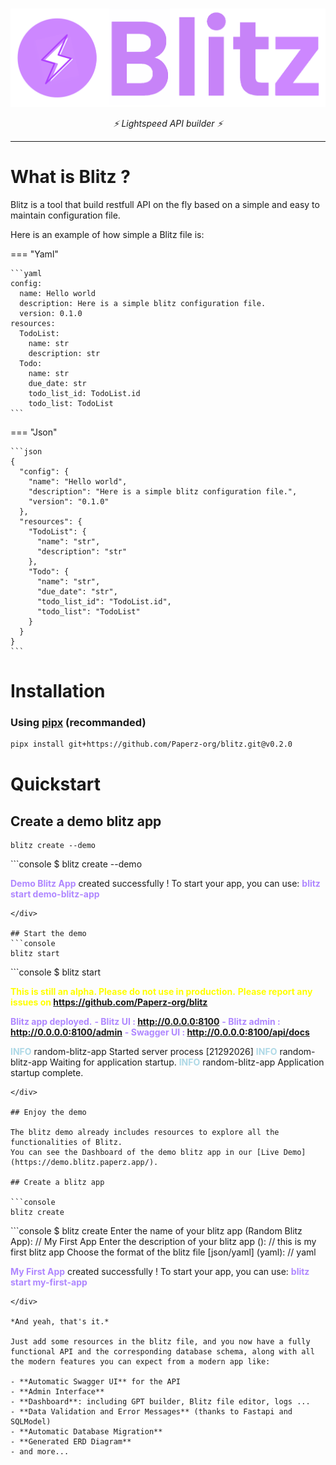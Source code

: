 #

![image info](./images/blitz_banner.png)

<p align="center">
  <em>⚡️ Lightspeed API builder ⚡️</em>
</p>

---

# **What is Blitz ?**

Blitz is a tool that build restfull API on the fly based on a simple and easy to maintain configuration file.

Here is an example of how simple a Blitz file is:

=== "Yaml"

    ```yaml
    config:
      name: Hello world
      description: Here is a simple blitz configuration file.
      version: 0.1.0
    resources:
      TodoList:
        name: str
        description: str
      Todo:
        name: str
        due_date: str
        todo_list_id: TodoList.id
        todo_list: TodoList
    ```

=== "Json"

    ```json
    {
      "config": {
        "name": "Hello world",
        "description": "Here is a simple blitz configuration file.",
        "version": "0.1.0"
      },
      "resources": {
        "TodoList": {
          "name": "str",
          "description": "str"
        },
        "Todo": {
          "name": "str",
          "due_date": "str",
          "todo_list_id": "TodoList.id",
          "todo_list": "TodoList"
        }
      }
    }
    ```
# Installation
### Using [pipx](https://pipx.pypa.io/stable/installation/) (recommanded)
```bash
pipx install git+https://github.com/Paperz-org/blitz.git@v0.2.0
```
# Quickstart
## Create a demo blitz app

```console
blitz create --demo
```
<!-- termynal -->

<div class="termy">
```console
$ blitz create --demo

<span style="color: #af87ff; font-weight: bold;">Demo Blitz App</span> created successfully !
To start your app, you can use:
    <span style="color: #af87ff; font-weight: bold;">blitz start demo-blitz-app</span>
```
</div>

## Start the demo
```console
blitz start
```
<!-- termynal -->
<div class="termy">
```console
$ blitz start

<span style="color: yellow; font-weight: bold;">This is still an alpha. Please do not use in production.</span>
<span style="color: yellow; font-weight: bold;">Please report any issues on https://github.com/Paperz-org/blitz</span>

<span style="color: #af87ff; font-weight: bold;">Blitz app deployed.</span>
<span style="color: #af87ff; font-weight: bold;">  - Blitz UI            : <a style="cursor: pointer" href="http://0.0.0.0:8100" target="_blank" rel="noopener noreferrer">http://0.0.0.0:8100</a></span>
<span style="color: #af87ff; font-weight: bold;">  - Blitz admin         : <a style="cursor: pointer" href="http://0.0.0.0:8100/admin" target="_blank" rel="noopener noreferrer">http://0.0.0.0:8100/admin</a></span>
<span style="color: #af87ff; font-weight: bold;">  - Swagger UI          : <a style="cursor: pointer" href="http://0.0.0.0:8100/api/docs" target="_blank" rel="noopener noreferrer">http://0.0.0.0:8100/api/docs</a></span>

<span style="color: lightblue; font-weight: bold;">INFO</span>      random-blitz-app Started server process [21292026]
<span style="color: lightblue; font-weight: bold;">INFO</span>      random-blitz-app Waiting for application startup.
<span style="color: lightblue; font-weight: bold;">INFO</span>      random-blitz-app Application startup complete.
```
</div>

## Enjoy the demo

The blitz demo already includes resources to explore all the functionalities of Blitz.
You can see the Dashboard of the demo blitz app in our [Live Demo](https://demo.blitz.paperz.app/).

## Create a blitz app

```console
blitz create
```
<!-- termynal -->

<div class="termy">
```console
$ blitz create
Enter the name of your blitz app (Random Blitz App):
// My First App
Enter the description of your blitz app ():
// this is my first blitz app
Choose the format of the blitz file [json/yaml] (yaml):
// yaml

<span style="color: #af87ff; font-weight: bold;">My First App</span> created successfully !
To start your app, you can use:
    <span style="color: #af87ff; font-weight: bold;">blitz start my-first-app</span>
```
</div>

*And yeah, that's it.*

Just add some resources in the blitz file, and you now have a fully functional API and the corresponding database schema, along with all the modern features you can expect from a modern app like:

- **Automatic Swagger UI** for the API
- **Admin Interface**
- **Dashboard**: including GPT builder, Blitz file editor, logs ...
- **Data Validation and Error Messages** (thanks to Fastapi and SQLModel)
- **Automatic Database Migration**
- **Generated ERD Diagram**
- and more...



